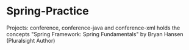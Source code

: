 # Spring-Practice



Projects: conference, conference-java and conference-xml holds the concepts "Spring Framework: Spring Fundamentals" by Bryan Hansen (Pluralsight Author)

